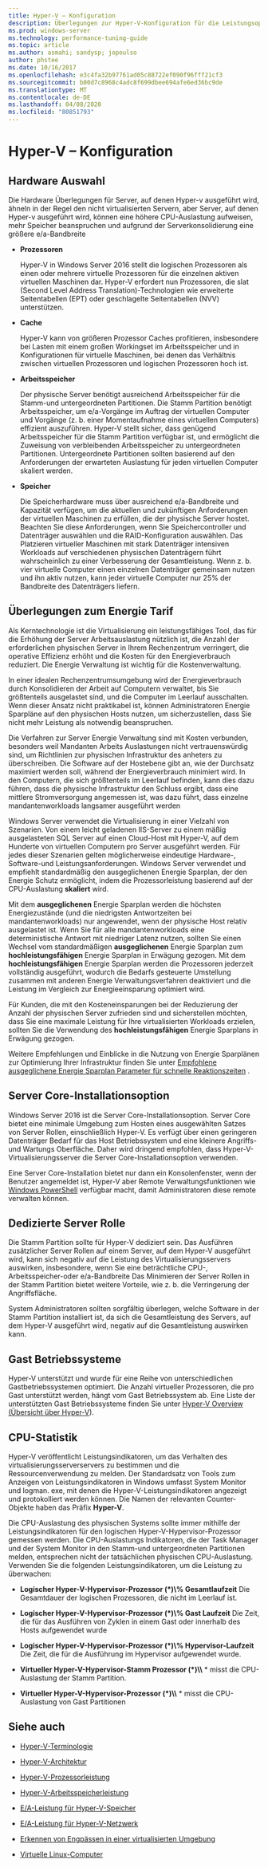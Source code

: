 ```yaml
---
title: Hyper-V – Konfiguration
description: Überlegungen zur Hyper-V-Konfiguration für die Leistungsoptimierung
ms.prod: windows-server
ms.technology: performance-tuning-guide
ms.topic: article
ms.author: asmahi; sandysp; jopoulso
author: phstee
ms.date: 10/16/2017
ms.openlocfilehash: e3c4fa32b97761ad05c88722ef090f96fff21cf3
ms.sourcegitcommit: b00d7c8968c4adc8f699dbee694afe6ed36bc9de
ms.translationtype: MT
ms.contentlocale: de-DE
ms.lasthandoff: 04/08/2020
ms.locfileid: "80851793"
---
```

# <a name="hyper-v-configuration"></a>Hyper-V – Konfiguration

## <a name="hardware-selection"></a>Hardware Auswahl

Die Hardware Überlegungen für Server, auf denen Hyper-v ausgeführt wird, ähneln in der Regel den nicht virtualisierten Servern, aber Server, auf denen Hyper-v ausgeführt wird, können eine höhere CPU-Auslastung aufweisen, mehr Speicher beanspruchen und aufgrund der Serverkonsolidierung eine größere e/a-Bandbreite

-   **Prozessoren**

    Hyper-V in Windows Server 2016 stellt die logischen Prozessoren als einen oder mehrere virtuelle Prozessoren für die einzelnen aktiven virtuellen Maschinen dar. Hyper-V erfordert nun Prozessoren, die slat (Second Level Address Translation)-Technologien wie erweiterte Seitentabellen (EPT) oder geschlagelte Seitentabellen (NVV) unterstützen.

-   **Cache**

    Hyper-V kann von größeren Prozessor Caches profitieren, insbesondere bei Lasten mit einem großen Workingset im Arbeitsspeicher und in Konfigurationen für virtuelle Maschinen, bei denen das Verhältnis zwischen virtuellen Prozessoren und logischen Prozessoren hoch ist.

-   **Arbeitsspeicher**

    Der physische Server benötigt ausreichend Arbeitsspeicher für die Stamm-und untergeordneten Partitionen. Die Stamm Partition benötigt Arbeitsspeicher, um e/a-Vorgänge im Auftrag der virtuellen Computer und Vorgänge (z. b. einer Momentaufnahme eines virtuellen Computers) effizient auszuführen. Hyper-V stellt sicher, dass genügend Arbeitsspeicher für die Stamm Partition verfügbar ist, und ermöglicht die Zuweisung von verbleibenden Arbeitsspeicher zu untergeordneten Partitionen. Untergeordnete Partitionen sollten basierend auf den Anforderungen der erwarteten Auslastung für jeden virtuellen Computer skaliert werden.

-   **Speicher**

    Die Speicherhardware muss über ausreichend e/a-Bandbreite und Kapazität verfügen, um die aktuellen und zukünftigen Anforderungen der virtuellen Maschinen zu erfüllen, die der physische Server hostet. Beachten Sie diese Anforderungen, wenn Sie Speichercontroller und Datenträger auswählen und die RAID-Konfiguration auswählen. Das Platzieren virtueller Maschinen mit stark Datenträger intensiven Workloads auf verschiedenen physischen Datenträgern führt wahrscheinlich zu einer Verbesserung der Gesamtleistung. Wenn z. b. vier virtuelle Computer einen einzelnen Datenträger gemeinsam nutzen und ihn aktiv nutzen, kann jeder virtuelle Computer nur 25% der Bandbreite des Datenträgers liefern.

## <a name="power-plan-considerations"></a>Überlegungen zum Energie Tarif

Als Kerntechnologie ist die Virtualisierung ein leistungsfähiges Tool, das für die Erhöhung der Server Arbeitsauslastung nützlich ist, die Anzahl der erforderlichen physischen Server in Ihrem Rechenzentrum verringert, die operative Effizienz erhöht und die Kosten für den Energieverbrauch reduziert. Die Energie Verwaltung ist wichtig für die Kostenverwaltung. 

In einer idealen Rechenzentrumsumgebung wird der Energieverbrauch durch Konsolidieren der Arbeit auf Computern verwaltet, bis Sie größtenteils ausgelastet sind, und die Computer im Leerlauf ausschalten. Wenn dieser Ansatz nicht praktikabel ist, können Administratoren Energie Sparpläne auf den physischen Hosts nutzen, um sicherzustellen, dass Sie nicht mehr Leistung als notwendig beanspruchen. 

Die Verfahren zur Server Energie Verwaltung sind mit Kosten verbunden, besonders weil Mandanten Arbeits Auslastungen nicht vertrauenswürdig sind, um Richtlinien zur physischen Infrastruktur des anheters zu überschreiben. Die Software auf der Hostebene gibt an, wie der Durchsatz maximiert werden soll, während der Energieverbrauch minimiert wird. In den Computern, die sich größtenteils im Leerlauf befinden, kann dies dazu führen, dass die physische Infrastruktur den Schluss ergibt, dass eine mittlere Stromversorgung angemessen ist, was dazu führt, dass einzelne mandantenworkloads langsamer ausgeführt werden

Windows Server verwendet die Virtualisierung in einer Vielzahl von Szenarien. Von einem leicht geladenen IIS-Server zu einem mäßig ausgelasteten SQL Server auf einen Cloud-Host mit Hyper-V, auf dem Hunderte von virtuellen Computern pro Server ausgeführt werden. Für jedes dieser Szenarien gelten möglicherweise eindeutige Hardware-, Software-und Leistungsanforderungen. Windows Server verwendet und empfiehlt standardmäßig den ausgeglichenen Energie Sparplan, der den Energie Schutz ermöglicht, indem die Prozessorleistung basierend auf der CPU-Auslastung **skaliert** wird.

Mit dem **ausgeglichenen** Energie Sparplan werden die höchsten Energiezustände (und die niedrigsten Antwortzeiten bei mandantenworkloads) nur angewendet, wenn der physische Host relativ ausgelastet ist. Wenn Sie für alle mandantenworkloads eine deterministische Antwort mit niedriger Latenz nutzen, sollten Sie einen Wechsel vom standardmäßigen **ausgeglichenen** Energie Sparplan zum **hochleistungsfähigen** Energie Sparplan in Erwägung gezogen. Mit dem **hochleistungsfähigen** Energie Sparplan werden die Prozessoren jederzeit vollständig ausgeführt, wodurch die Bedarfs gesteuerte Umstellung zusammen mit anderen Energie Verwaltungsverfahren deaktiviert und die Leistung im Vergleich zur Energieeinsparung optimiert wird.

Für Kunden, die mit den Kosteneinsparungen bei der Reduzierung der Anzahl der physischen Server zufrieden sind und sicherstellen möchten, dass Sie eine maximale Leistung für Ihre virtualisierten Workloads erzielen, sollten Sie die Verwendung des **hochleistungsfähigen** Energie Sparplans in Erwägung gezogen.

Weitere Empfehlungen und Einblicke in die Nutzung von Energie Sparplänen zur Optimierung Ihrer Infrastruktur finden Sie unter [Empfohlene ausgeglichene Energie Sparplan Parameter für schnelle Reaktionszeiten](../../hardware/power/recommended-balanced-plan-parameters.md) .



## <a name="server-core-installation-option"></a>Server Core-Installationsoption

Windows Server 2016 ist die Server Core-Installationsoption. Server Core bietet eine minimale Umgebung zum Hosten eines ausgewählten Satzes von Server Rollen, einschließlich Hyper-V. Es verfügt über einen geringeren Datenträger Bedarf für das Host Betriebssystem und eine kleinere Angriffs-und Wartungs Oberfläche. Daher wird dringend empfohlen, dass Hyper-V-Virtualisierungsserver die Server Core-Installationsoption verwenden.

Eine Server Core-Installation bietet nur dann ein Konsolenfenster, wenn der Benutzer angemeldet ist, Hyper-V aber Remote Verwaltungsfunktionen wie [Windows PowerShell](https://technet.microsoft.com/library/hh848559.aspx) verfügbar macht, damit Administratoren diese remote verwalten können.

## <a name="dedicated-server-role"></a>Dedizierte Server Rolle

Die Stamm Partition sollte für Hyper-V dediziert sein. Das Ausführen zusätzlicher Server Rollen auf einem Server, auf dem Hyper-V ausgeführt wird, kann sich negativ auf die Leistung des Virtualisierungsservers auswirken, insbesondere, wenn Sie eine beträchtliche CPU-, Arbeitsspeicher-oder e/a-Bandbreite Das Minimieren der Server Rollen in der Stamm Partition bietet weitere Vorteile, wie z. b. die Verringerung der Angriffsfläche.

System Administratoren sollten sorgfältig überlegen, welche Software in der Stamm Partition installiert ist, da sich die Gesamtleistung des Servers, auf dem Hyper-V ausgeführt wird, negativ auf die Gesamtleistung auswirken kann.

## <a name="guest-operating-systems"></a>Gast Betriebssysteme

Hyper-V unterstützt und wurde für eine Reihe von unterschiedlichen Gastbetriebssystemen optimiert. Die Anzahl virtueller Prozessoren, die pro Gast unterstützt werden, hängt vom Gast Betriebssystem ab. Eine Liste der unterstützten Gast Betriebssysteme finden Sie unter [Hyper-V Overview (Übersicht über Hyper-V](https://technet.microsoft.com/library/hh831531.aspx)).

## <a name="cpu-statistics"></a>CPU-Statistik

Hyper-V veröffentlicht Leistungsindikatoren, um das Verhalten des virtualisierungsserverservers zu bestimmen und die Ressourcenverwendung zu melden. Der Standardsatz von Tools zum Anzeigen von Leistungsindikatoren in Windows umfasst System Monitor und logman. exe, mit denen die Hyper-V-Leistungsindikatoren angezeigt und protokolliert werden können. Die Namen der relevanten Counter-Objekte haben das Präfix **Hyper-V**.

Die CPU-Auslastung des physischen Systems sollte immer mithilfe der Leistungsindikatoren für den logischen Hyper-V-Hypervisor-Prozessor gemessen werden. Die CPU-Auslastungs Indikatoren, die der Task Manager und der System Monitor in den Stamm-und untergeordneten Partitionen melden, entsprechen nicht der tatsächlichen physischen CPU-Auslastung. Verwenden Sie die folgenden Leistungsindikatoren, um die Leistung zu überwachen:

- **Logischer Hyper-V-Hypervisor-Prozessor (\*)\\% Gesamtlaufzeit** Die Gesamtdauer der logischen Prozessoren, die nicht im Leerlauf ist.

- **Logischer Hyper-V-Hypervisor-Prozessor (\*)\\% Gast Laufzeit** Die Zeit, die für das Ausführen von Zyklen in einem Gast oder innerhalb des Hosts aufgewendet wurde

- **Logischer Hyper-V-Hypervisor-Prozessor (\*)\\% Hypervisor-Laufzeit** Die Zeit, die für die Ausführung im Hypervisor aufgewendet wurde.

- **Virtueller Hyper-V-Hypervisor-Stamm Prozessor (\*)\\\\** * misst die CPU-Auslastung der Stamm Partition.

- **Virtueller Hyper-V-Hypervisor-Prozessor (\*)\\\\** * misst die CPU-Auslastung von Gast Partitionen


## <a name="see-also"></a>Siehe auch

-   [Hyper-V-Terminologie](terminology.md)

-   [Hyper-V-Architektur](architecture.md)

-   [Hyper-V-Prozessorleistung](processor-performance.md)

-   [Hyper-V-Arbeitsspeicherleistung](memory-performance.md)

-   [E/A-Leistung für Hyper-V-Speicher](storage-io-performance.md)

-   [E/A-Leistung für Hyper-V-Netzwerk](network-io-performance.md)

-   [Erkennen von Engpässen in einer virtualisierten Umgebung](detecting-virtualized-environment-bottlenecks.md)

-   [Virtuelle Linux-Computer](linux-virtual-machine-considerations.md)
